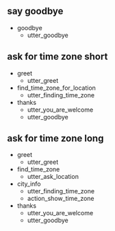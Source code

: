 ## say goodbye
* goodbye
  - utter_goodbye

## ask for time zone short
* greet
  - utter_greet
* find_time_zone_for_location
  - utter_finding_time_zone
* thanks
  - utter_you_are_welcome
  - utter_goodbye

## ask for time zone long
* greet
  - utter_greet
* find_time_zone
  - utter_ask_location
* city_info
  - utter_finding_time_zone
  - action_show_time_zone
* thanks
  - utter_you_are_welcome
  - utter_goodbye

